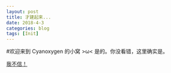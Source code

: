 ```yaml
---
layout: post
title: 才建起来...
date: 2018-4-3
categories: blog
tags: [Init]
---
```


#欢迎来到 Cyanoxygen 的小窝 >ω<
是的。你没看错，这里确实是。

[我不信！](https://cyanoxygen.github.io)











